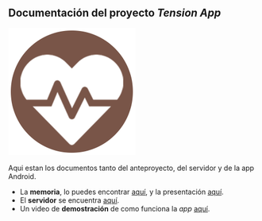 ## Documentación del proyecto _Tension App_

<img src="icon.png" width=256>

Aqui estan los documentos tanto del anteproyecto, del servidor y de la app Android.

- La **memoria**, lo puedes encontrar [aquí](https://github.com/hkfuertes/tension-app-project/blob/master/TFM_Miguel_Fuertes_v6.pdf), y la presentación [aquí](https://github.com/hkfuertes/tension-app-project/blob/master/TensionApp.pdf).
- El **servidor** se encuentra [aquí](https://github.com/hkfuertes/tension-app-project/tree/master/anexo_server.md).
- Un video de **demostración** de como funciona la _app_ [aquí](https://github.com/hkfuertes/tension-app-project/tree/master/tensionapp_demo.m4v).



